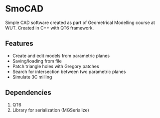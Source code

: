 # SmoCAD
Simple CAD software created as part of Geometrical Modelling course at WUT.
Created in C++ with QT6 framework.

## Features
- Create and edit models from parametric planes
- Saving/loading from file
- Patch triangle holes with Gregory patches
- Search for intersection between two parametric planes 
- Simulate 3C milling

## Dependencies
1. QT6
2. Library for serialization (MGSerialize)